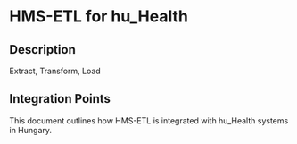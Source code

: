 # HMS-ETL for hu_Health

## Description

Extract, Transform, Load

## Integration Points

This document outlines how HMS-ETL is integrated with hu_Health systems in Hungary.

